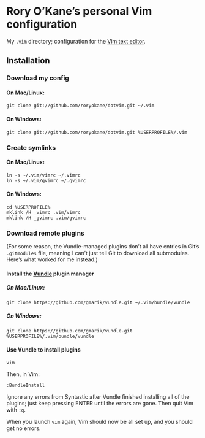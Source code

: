 # Rory O’Kane’s personal Vim configuration

My `.vim` directory; configuration for the [Vim text editor](http://en.wikipedia.org/wiki/Vim_%28text_editor%29).

## Installation

### Download my config

#### On Mac/Linux:

	git clone git://github.com/roryokane/dotvim.git ~/.vim

#### On Windows:

	git clone git://github.com/roryokane/dotvim.git %USERPROFILE%/.vim

### Create symlinks

#### On Mac/Linux:

	ln -s ~/.vim/vimrc ~/.vimrc
	ln -s ~/.vim/gvimrc ~/.gvimrc

#### On Windows:

	cd %USERPROFILE%
	mklink /H _vimrc .vim/vimrc
	mklink /H _gvimrc .vim/gvimrc

### Download remote plugins

(For some reason, the Vundle-managed plugins don’t all have entries in Git’s `.gitmodules` file, meaning I can’t just tell Git to download all submodules. Here’s what worked for me instead.)

#### Install the [Vundle](https://github.com/gmarik/vundle) plugin manager

##### On Mac/Linux:

	git clone https://github.com/gmarik/vundle.git ~/.vim/bundle/vundle

##### On Windows:

	git clone https://github.com/gmarik/vundle.git %USERPROFILE%/.vim/bundle/vundle

#### Use Vundle to install plugins

	vim

Then, in Vim:

	:BundleInstall

Ignore any errors from Syntastic after Vundle finished installing all of the plugins; just keep pressing ENTER until the errors are gone. Then quit Vim with `:q`.

When you launch `vim` again, Vim should now be all set up, and you should get no errors.
